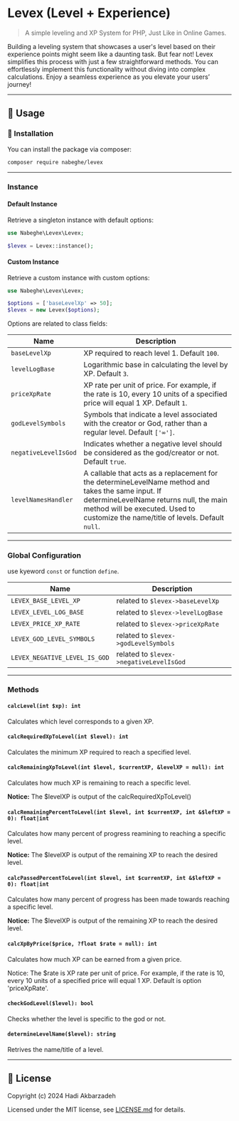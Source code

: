 # Levex (Level + Experience)

> A simple leveling and XP System for PHP, Just Like in Online Games.

Building a leveling system that showcases a user's level based on their experience points might seem like a daunting
task.
But fear not! Levex simplifies this process with just a few straightforward methods.
You can effortlessly implement this functionality without diving into complex calculations.
Enjoy a seamless experience as you elevate your users’ journey!

<hr>

## 🫡 Usage

### 🚀 Installation

You can install the package via composer:

```bash
composer require nabeghe/levex
```

<hr>

### Instance

#### Default Instance

Retrieve a singleton instance with default options:

```php
use Nabeghe\Levex\Levex;

$levex = Levex::instance();
```

#### Custom Instance

Retrieve a custom instance with custom options:

```php
use Nabeghe\Levex\Levex;

$options = ['baseLevelXp' => 50];
$levex = new Levex($options);
```

Options are related to class fields:

| Name                  | Description                                                                                                                                                                                                                         |
|-----------------------|-------------------------------------------------------------------------------------------------------------------------------------------------------------------------------------------------------------------------------------|
| `baseLevelXp`         | XP required to reach level 1. Default `100`.                                                                                                                                                                                        |
| `levelLogBase`        | Logarithmic base in calculating the level by XP. Default `3`.                                                                                                                                                                       |
| `priceXpRate`         | XP rate per unit of price. For example, if the rate is 10, every 10 units of a specified price will equal 1 XP. Default `1`.                                                                                                        |
| `godLevelSymbols`     | Symbols that indicate a level associated with the creator or God, rather than a regular level. Default `['∞']`.                                                                                                                     |
| `negativeLevelIsGod`  | Indicates whether a negative level should be considered as the god/creator or not. Default `true`.                                                                                                                                  |
| `levelNamesHandler`   | A callable that acts as a replacement for the determineLevelName method and takes the same input. If determineLevelName returns null, the main method will be executed. Used to customize the name/title of levels. Default `null`. | 

<hr>

### Global Configuration

use kyeword `const` or function `define`.

| Name                          | Description                             |
|-------------------------------|-----------------------------------------|
| `LEVEX_BASE_LEVEL_XP`         | related to `$levex->baseLevelXp`        |
| `LEVEX_LEVEL_LOG_BASE`        | related to `$levex->levelLogBase`       |
| `LEVEX_PRICE_XP_RATE`         | related to `$levex->priceXpRate`        |
| `LEVEX_GOD_LEVEL_SYMBOLS`     | related to `$levex->godLevelSymbols`    |
| `LEVEX_NEGATIVE_LEVEL_IS_GOD` | related to `$levex->negativeLevelIsGod` |

<hr>

### Methods

#### `calcLevel(int $xp): int`

Calculates which level corresponds to a given XP.

#### `calcRequiredXpToLevel(int $level): int`

Calculates the minimum XP required to reach a specified level.

#### `calcRemainingXpToLevel(int $level, $currentXP, &levelXP = null): int`

Calculates how much XP is remaining to reach a specific level.

**Notice:** The $levelXP is output of the calcRequiredXpToLevel()

#### `calcRemainingPercentToLevel(int $level, int $currentXP, int &$leftXP = 0): float|int`

Calculates how many percent of progress reamining to reaching a specific level.

**Notice:** The $levelXP is output of the remaining XP to reach the desired level.

#### `calcPassedPercentToLevel(int $level, int $currentXP, int &$leftXP = 0): float|int`

Calculates how many percent of progress has been made towards reaching a specific level.

**Notice:** The $levelXP is output of the remaining XP to reach the desired level.

#### `calcXpByPrice($price, ?float $rate = null): int`

Calculates how much XP can be earned from a given price.

Notice: The $rate is XP rate per unit of price.
For example, if the rate is 10, every 10 units of a specified price will equal 1 XP.
Default is option 'priceXpRate'.

#### `checkGodLevel($level): bool`

Checks whether the level is specific to the god or not.

#### `determineLevelName($level): string`

Retrives the name/title of a level.

<hr>

## 📖 License

Copyright (c) 2024 Hadi Akbarzadeh

Licensed under the MIT license, see [LICENSE.md](LICENSE.md) for details.